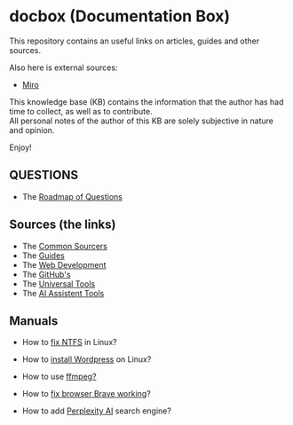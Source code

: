 # docbox (Documentation Box)

This repository contains an useful links on articles, guides and other sources.

Also here is external sources:

- [Miro](https://miro.com/app/board/uXjVP_iNkPE=/)

This knowledge base (KB) contains the information that the author has had time to collect, as well as to contribute. \
All personal notes of the author of this KB are solely subjective in nature and opinion.

Enjoy!

## QUESTIONS

- The [Roadmap of Questions](./questions/questions.md)

## Sources (the links)

- The [Common Sourcers](./sources_links/common_sources.md)
- The [Guides](./sources_links/guides.md)
- The [Web Development](./sources_links/web_development.md)
- The [GitHub's](./sources_links/githubs.md)
- The [Universal Tools](./sources_links/universal_tools.md)
- The [AI Assistent Tools](./sources_links/ai_assistant_tools.md)

## Manuals

- How to [fix NTFS](./manuals/how-to-fix-ntfs-in-linux.md) in Linux?

- How to [install Wordpress](./manuals/how-to-install-wordpress-on-linux.md) on Linux?

- How to use [ffmpeg?](./manuals/how-to-use-ffmpeg.md)

- How to [fix browser Brave working](./manuals/how-to-fix-browser-brave-working.md)?

- How to add [Perplexity AI](./manuals/how-to-add-perplexity-search-engine.md) search engine?
